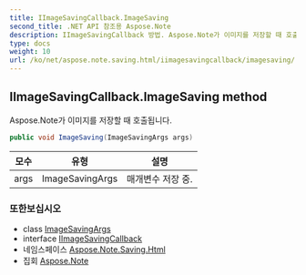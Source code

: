 ```yaml
---
title: IImageSavingCallback.ImageSaving
second_title: .NET API 참조용 Aspose.Note
description: IImageSavingCallback 방법. Aspose.Note가 이미지를 저장할 때 호출됩니다.
type: docs
weight: 10
url: /ko/net/aspose.note.saving.html/iimagesavingcallback/imagesaving/
---
```

## IImageSavingCallback.ImageSaving method

Aspose.Note가 이미지를 저장할 때 호출됩니다.

```csharp
public void ImageSaving(ImageSavingArgs args)
```

| 모수 | 유형 | 설명 |
| --- | --- | --- |
| args | ImageSavingArgs | 매개변수 저장 중. |

### 또한보십시오

* class [ImageSavingArgs](../../imagesavingargs/)
* interface [IImageSavingCallback](../)
* 네임스페이스 [Aspose.Note.Saving.Html](../../iimagesavingcallback/)
* 집회 [Aspose.Note](../../../)


